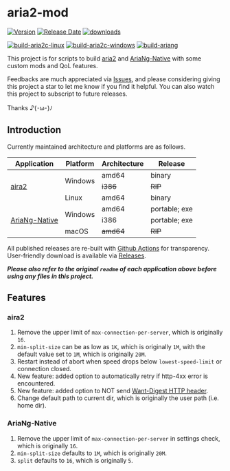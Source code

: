# aria2-mod
[![Version](https://img.shields.io/github/v/release/Elypha/aria2-mod)](https://github.com/Elypha/aria2-mod/releases)
[![Release Date](https://img.shields.io/github/release-date/Elypha/aria2-mod)](https://github.com/Elypha/aria2-mod/releases)
[![downloads](https://img.shields.io/github/downloads/Elypha/aria2-mod/total)](https://github.com/Elypha/aria2-mod/releases)

[![build-aria2c-linux](https://github.com/Elypha/aria2-mod/actions/workflows/build-aria2c-linux-amd64.yml/badge.svg)](https://github.com/Elypha/aria2-mod/actions/workflows/build-aria2c-linux-amd64.yml)
[![build-aria2c-windows](https://github.com/Elypha/aria2-mod/actions/workflows/build-aria2c-windows-amd64.yml/badge.svg)](https://github.com/Elypha/aria2-mod/actions/workflows/build-aria2c-windows-amd64.yml)
[![build-ariang](https://github.com/Elypha/aria2-mod/actions/workflows/build-ariang-windows-amd64.yml/badge.svg)](https://github.com/Elypha/aria2-mod/actions/workflows/build-ariang-windows-amd64.yml)

This project is for scripts to build [aria2](https://github.com/aria2/aria2) and [AriaNg-Native](https://github.com/mayswind/AriaNg-Native) with some custom mods and QoL features.

Feedbacks are much appreciated via [Issues](https://github.com/Elypha/aria2-mod/issues), and please considering giving this project a star to let me know if you find it helpful. You can also watch this project to subscript to future releases.

Thanks ♪(･ω･)ﾉ

## Introduction

Currently maintained architecture and platforms are as follows.

<table>
    <thead>
        <tr>
            <th>Application</th>
            <th>Platform</th>
            <th>Architecture</th>
            <th>Release</th>
        </tr>
    </thead>
    <tbody>
        <tr>
            <td rowspan=3><a href="https://github.com/aria2/aria2">aira2</a></td>
            <td rowspan=2>Windows</td>
            <td>amd64</td>
            <td>binary</td>
        </tr>
        <tr>
            <td><del>i386</del></td>
            <td><del>RIP</del></td>
        </tr>
        <tr>
            <td>Linux</td>
            <td>amd64</td>
            <td>binary</td>
        </tr>
        <tr>
            <td rowspan=3><a href="https://github.com/mayswind/AriaNg-Native">AriaNg-Native</a></td>
            <td rowspan=2>Windows</td>
            <td>amd64</td>
            <td>portable; exe</td>
        </tr>
        <tr>
            <td>i386</td>
            <td>portable; exe</td>
        </tr>
        <tr>
            <td>macOS</td>
            <td><del>amd64</del></td>
            <td><del>RIP</del></td>
        </tr>
    </tbody>
</table>

All published releases are re-built with [Github Actions](https://github.com/Elypha/aria2-mod/actions) for transparency. User-friendly download is available via [Releases](https://github.com/Elypha/aria2-mod/releases).

*__Please also refer to the original `readme` of each application above before using any files in this project.__*

## Features

### aira2

1. Remove the upper limit of `max-connection-per-server`, which is originally `16`.
2. `min-split-size` can be as low as `1K`, which is originally `1M`, with the default value set to `1M`, which is originally `20M`.
3. Restart instead of abort when speed drops below `lowest-speed-limit` or connection closed.
4. New feature: added option to automatically retry if http-4xx error is encountered.
5. New feature: added option to NOT send [Want-Digest HTTP header](https://developer.mozilla.org/en-US/docs/Web/HTTP/Headers/Want-Digest).
6. Change default path to current dir, which is originally the user path (i.e. home dir).

### AriaNg-Native

1. Remove the upper limit of `max-connection-per-server` in settings check, which is originally `16`.
2. `min-split-size` defaults to `1M`, which is originally `20M`.
3. `split` defaults to `16`, which is originally `5`.
